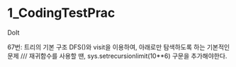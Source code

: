 # 1_CodingTestPrac
DoIt

67번: 트리의 기본 구조 DFS()와 visit을 이용하여, 아래로만 탐색하도록 하는 기본적인 문제 /// 재귀함수를 사용할 땐, sys.setrecursionlimit(10**6) 구문을 추가해야한다.
